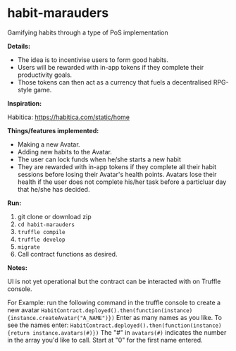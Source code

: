 # habit-marauders
Gamifying habits through a type of PoS implementation

**Details:**
- The idea is to incentivise users to form good habits.
- Users will be rewarded with in-app tokens if they complete their productivity goals.
- Those tokens can then act as a currency that fuels a decentralised RPG-style game.

**Inspiration:**

Habitica: https://habitica.com/static/home



**Things/features implemented:**
- Making a new Avatar.
- Adding new habits to the Avatar.
- The user can lock funds when he/she starts a new habit
- They are rewarded with in-app tokens if they complete all their habit sessions before losing their Avatar's health points. Avatars lose their health if the user does not complete his/her task before a particluar day that he/she has decided.

**Run:**
1. git clone or download zip
2. `cd habit-marauders`
3. `truffle compile`
4. `truffle develop`
5. `migrate`
6. Call contract functions as desired.

**Notes:**

UI is not yet operational but the contract can be interacted with on Truffle console.

For Example:
run the following command in the truffle console to create a new avatar
`HabitContract.deployed().then(function(instance){instance.createAvatar("A_NAME")})`
Enter as many names as you like.
To see the names enter:
`HabitContract.deployed().then(function(instance){return instance.avatars(#)})`
The "#" in `avatars(#)` indicates the number in the array you'd like to call. Start at "0" for the first name entered.
